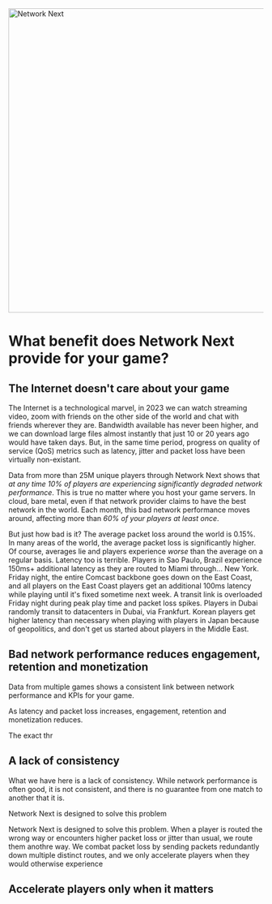 <img src="https://static.wixstatic.com/media/799fd4_0512b6edaeea4017a35613b4c0e9fc0b~mv2.jpg/v1/fill/w_1200,h_140,al_c,q_80,usm_0.66_1.00_0.01/networknext_logo_colour_black_RGB_tightc.jpg" alt="Network Next" width="600"/>

<br>

# What benefit does Network Next provide for your game?

## The Internet doesn't care about your game

The Internet is a technological marvel, in 2023 we can watch streaming video, zoom with friends on the other side of the world and chat with friends wherever they are. Bandwidth available has never been higher, and we can download large files almost instantly that just 10 or 20 years ago would have taken days. But, in the same time period, progress on quality of service (QoS) metrics such as latency, jitter and packet loss have been virtually non-existant.

Data from more than 25M unique players through Network Next shows that _at any time 10% of players are experiencing significantly degraded network performance_. This is true no matter where you host your game servers. In cloud, bare metal, even if that network provider claims to have the best network in the world. Each month, this bad network performance moves around, affecting more than _60% of your players at least once_.

But just how bad is it? The average packet loss around the world is 0.15%. In many areas of the world, the average packet loss is significantly higher. Of course, averages lie and players experience _worse_ than the average on a regular basis. Latency too is terrible. Players in Sao Paulo, Brazil experience 150ms+ additional latency as they are routed to Miami through... New York. Friday night, the entire Comcast backbone goes down on the East Coast, and all players on the East Coast players get an additional 100ms latency while playing until it's fixed sometime next week. A transit link is overloaded Friday night during peak play time and packet loss spikes. Players in Dubai randomly transit to datacenters in Dubai, via Frankfurt. Korean players get higher latency than necessary when playing with players in Japan because of geopolitics, and don't get us started about players in the Middle East.

## Bad network performance reduces engagement, retention and monetization

Data from multiple games shows a consistent link between network performance and KPIs for your game.

As latency and packet loss increases, engagement, retention and monetization reduces.

The exact thr

## A lack of consistency

What we have here is a lack of consistency. While network performance is often good, it is not consistent, and there is no guarantee from one match to another that it is. 

Network Next is designed to solve this problem

Network Next is designed to solve this problem. When a player is routed the wrong way or encounters higher packet loss or jitter than usual, we route them anothre way. We combat packet loss by sending packets redundantly down multiple distinct routes, and we only accelerate players when they would otherwise experience 

## Accelerate players only when it matters

